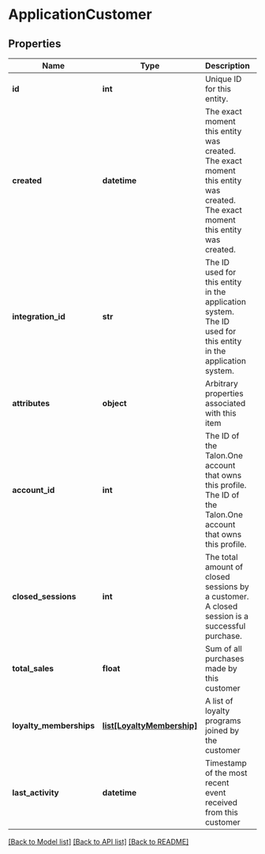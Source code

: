 # ApplicationCustomer

## Properties
Name | Type | Description | Notes
------------ | ------------- | ------------- | -------------
**id** | **int** | Unique ID for this entity. | 
**created** | **datetime** | The exact moment this entity was created. The exact moment this entity was created. The exact moment this entity was created. | 
**integration_id** | **str** | The ID used for this entity in the application system. The ID used for this entity in the application system. | 
**attributes** | **object** | Arbitrary properties associated with this item | 
**account_id** | **int** | The ID of the Talon.One account that owns this profile. The ID of the Talon.One account that owns this profile. | 
**closed_sessions** | **int** | The total amount of closed sessions by a customer. A closed session is a successful purchase. | 
**total_sales** | **float** | Sum of all purchases made by this customer | 
**loyalty_memberships** | [**list[LoyaltyMembership]**](LoyaltyMembership.md) | A list of loyalty programs joined by the customer | [optional] 
**last_activity** | **datetime** | Timestamp of the most recent event received from this customer | 

[[Back to Model list]](../README.md#documentation-for-models) [[Back to API list]](../README.md#documentation-for-api-endpoints) [[Back to README]](../README.md)


